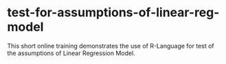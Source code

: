 # test-for-assumptions-of-linear-reg-model
This short online training demonstrates the use of R-Language for test of the assumptions of Linear Regression Model. 
